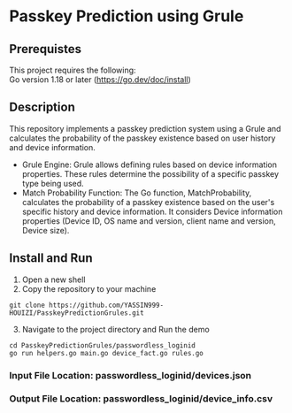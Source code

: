 # Passkey Prediction using Grule

## Prerequistes
This project requires the following:
<br>
Go version 1.18 or later (https://go.dev/doc/install)

## Description
This repository implements a passkey prediction system using a Grule and calculates the probability of the passkey existence based on user history and device information.
- Grule Engine: Grule allows defining rules based on device information properties. These rules determine the possibility of a specific passkey type being used.
- Match Probability Function: The Go function, MatchProbability, calculates the probability of a passkey existence based on the user's specific history and device information. It considers
Device information properties (Device ID, OS name and version, client name and version, Device size).

## Install and Run
1. Open a new shell
2. Copy the repository to your machine
```terminal
git clone https://github.com/YASSIN999-HOUIZI/PasskeyPredictionGrules.git
```
3. Navigate to the project directory and Run the demo
```terminal
cd PasskeyPredictionGrules/passwordless_loginid
go run helpers.go main.go device_fact.go rules.go
```


### Input File Location: passwordless_loginid/devices.json
### Output File Location: passwordless_loginid/device_info.csv
